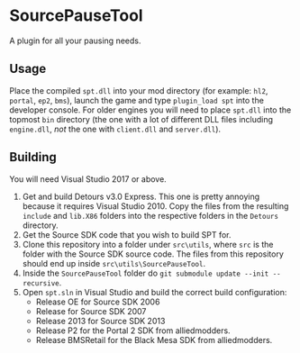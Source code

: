 SourcePauseTool
===============

A plugin for all your pausing needs.

## Usage
Place the compiled `spt.dll` into your mod directory (for example: `hl2`, `portal`, `ep2`, `bms`), launch the game and type `plugin_load spt` into the developer console. For older engines you will need to place `spt.dll` into the topmost `bin` directory (the one with a lot of different DLL files including `engine.dll`, *not* the one with `client.dll` and `server.dll`).

## Building
You will need Visual Studio 2017 or above.
1. Get and build Detours v3.0 Express. This one is pretty annoying because it requires Visual Studio 2010. Copy the files from the resulting `include` and `lib.X86` folders into the respective folders in the `Detours` directory.
2. Get the Source SDK code that you wish to build SPT for.
3. Clone this repository into a folder under `src\utils`, where `src` is the folder with the Source SDK source code. The files from this repository should end up inside `src\utils\SourcePauseTool`.
4. Inside the `SourcePauseTool` folder do `git submodule update --init --recursive`.
5. Open `spt.sln` in Visual Studio and build the correct build configuration:
   - Release OE for Source SDK 2006
   - Release for Source SDK 2007
   - Release 2013 for Source SDK 2013
   - Release P2 for the Portal 2 SDK from alliedmodders.
   - Release BMSRetail for the Black Mesa SDK from alliedmodders.
